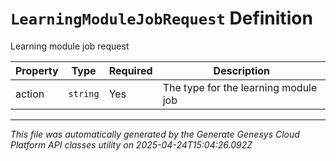 # `LearningModuleJobRequest` Definition

Learning module job request

| Property | Type | Required | Description |
|----------|------|----------|-------------|
| action | `string` | Yes | The type for the learning module job |

---

*This file was automatically generated by the Generate Genesys Cloud Platform API classes utility on 2025-04-24T15:04:26.092Z*